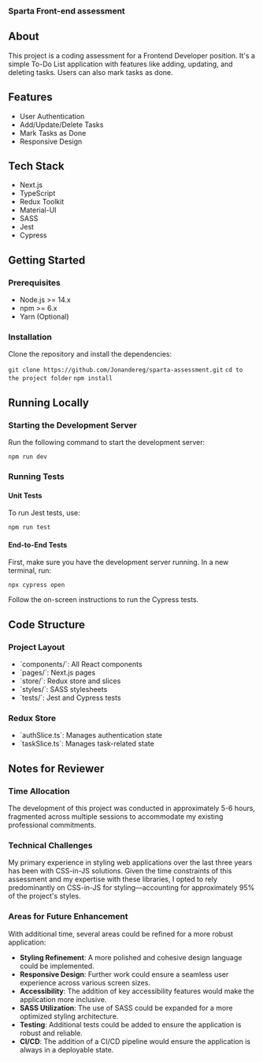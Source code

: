 ### Sparta Front-end assessment

## About

This project is a coding assessment for a Frontend Developer position. It's a simple To-Do List application with features like adding, updating, and deleting tasks. Users can also mark tasks as done.

## Features

- User Authentication
- Add/Update/Delete Tasks
- Mark Tasks as Done
- Responsive Design

## Tech Stack

- Next.js
- TypeScript
- Redux Toolkit
- Material-UI
- SASS
- Jest
- Cypress

## Getting Started

### Prerequisites

- Node.js >= 14.x
- npm >= 6.x
- Yarn (Optional)

### Installation

Clone the repository and install the dependencies:

`git clone https://github.com/Jonandereg/sparta-assessment.git`
`cd to the project folder`
`npm install`


## Running Locally

### Starting the Development Server

Run the following command to start the development server:

`npm run dev`

### Running Tests

#### Unit Tests

To run Jest tests, use:

`npm run test`

#### End-to-End Tests

First, make sure you have the development server running. In a new terminal, run:

`npx cypress open`

Follow the on-screen instructions to run the Cypress tests.

## Code Structure

### Project Layout

- \`components/\`: All React components
- \`pages/\`: Next.js pages
- \`store/\`: Redux store and slices
- \`styles/\`: SASS stylesheets
- \`tests/\`: Jest and Cypress tests

### Redux Store

- \`authSlice.ts\`: Manages authentication state
- \`taskSlice.ts\`: Manages task-related state

## Notes for Reviewer

### Time Allocation

The development of this project was conducted in approximately 5-6 hours, fragmented across multiple sessions to accommodate my existing professional commitments.

### Technical Challenges

My primary experience in styling web applications over the last three years has been with CSS-in-JS solutions. Given the time constraints of this assessment and my expertise with these libraries, I opted to rely predominantly on CSS-in-JS for styling—accounting for approximately 95% of the project's styles.

### Areas for Future Enhancement

With additional time, several areas could be refined for a more robust application:

- **Styling Refinement**: A more polished and cohesive design language could be implemented.
- **Responsive Design**: Further work could ensure a seamless user experience across various screen sizes.
- **Accessibility**: The addition of key accessibility features would make the application more inclusive.
- **SASS Utilization**: The use of SASS could be expanded for a more optimized styling architecture.
- **Testing**: Additional tests could be added to ensure the application is robust and reliable.
- **CI/CD**: The addition of a CI/CD pipeline would ensure the application is always in a deployable state.


